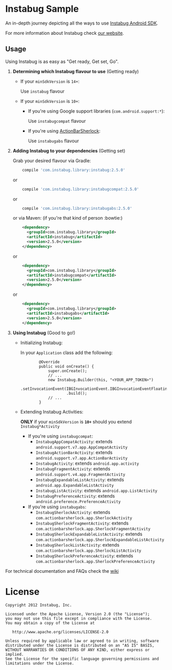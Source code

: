 Instabug Sample
========

An in-depth journey depicting all the ways to use [Instabug Android SDK][1].

For more information about Instabug check [our website][2].

Usage
--------
Using Instabug is as easy as "Get ready, Get set, Go".

1. <b>Determining which Instabug flavour to use</b> (Getting ready)
    * If your `minSdkVersion` is `14+`:
    
        Use `instabug` flavour
    
    * If your `minSdkVersion` is `10+`:
    
        * If you're using Google support libraries (`com.android.support:*`):
    
            Use `instabugcompat` flavour
        
        * If you're using [ActionBarSherlock](https://github.com/JakeWharton/ActionBarSherlock):
    
            Use `instabugabs` flavour

1. <b>Adding Instabug to your dependencies</b> (Getting set)

    Grab your desired flavour via Gradle:
    ```groovy
        compile 'com.instabug.library:instabug:2.5.0'
    ```
    or
    ```groovy
        compile 'com.instabug.library:instabugcompat:2.5.0'
    ```
    or
    ```groovy
        compile 'com.instabug.library:instabugabs:2.5.0'
    ```
    or via Maven: (if you're that kind of person :bowtie:)
    ```xml
        <dependency>
          <groupId>com.instabug.library</groupId>
          <artifactId>instabug</artifactId>
          <version>2.5.0</version>
        </dependency>
    ```
    or 
    ```xml
        <dependency>
          <groupId>com.instabug.library</groupId>
          <artifactId>instabugcompat</artifactId>
          <version>2.5.0</version>
        </dependency>
    ```
    or
    ```xml
        <dependency>
          <groupId>com.instabug.library</groupId>
          <artifactId>instabugabs</artifactId>
          <version>2.5.0</version>
        </dependency>
    ```

1. <b>Using Instabug</b> (Good to go!)
    
    * Initializing Instabug:
        
        In your `Application` class add the following:
        ```
                @Override
                public void onCreate() {
                    super.onCreate();
                    // ...
                    new Instabug.Builder(this, "<YOUR_APP_TOKEN>")
                            .setInvocationEvent(IBGInvocationEvent.IBGInvocationEventFloatingButton)
                            .build();
                    // ...
                }
        ```
    * Extending Instabug Activities:
        
        **ONLY** if your `minSdkVersion` is **`10+`** should you extend `Instabug*Activity`
        * If you're using `instabugcompat`:
            * `InstabugAppCompatActivity`: extends `android.support.v7.app.AppCompatActivity`
            * `InstabugActionBarActivity`: extends `android.support.v7.app.ActionBarActivity`
            * `InstabugActivity`: extends `android.app.activity`
            * `InstabugFragmentActivity`: extends `android.support.v4.app.FragmentActivity`
            * `InstabugExpandableListActivity`: extends `android.app.ExpandableListActivity`
            * `InstabugListActivity`: extends `android.app.ListActivity`
            * `InstabugPreferenceActivity`: extends `android.preference.PreferenceActivity`
        * If you're using `instabugabs`:
            * `InstabugSherlockActivity`: extends `com.actionbarsherlock.app.SherlockActivity`
            * `InstabugSherlockFragmentActivity`: extends `com.actionbarsherlock.app.SherlockFragmentActivity`
            * `InstabugSherlockExpandableListActivity`: extends `com.actionbarsherlock.app.SherlockExpandableListActivity`
            * `InstabugSherlockListActivity`: extends `com.actionbarsherlock.app.SherlockListActivity`
            * `InstabugSherlockPreferenceActivity`: extends `com.actionbarsherlock.app.SherlockPreferenceActivity`
    
For technical documentation and FAQs check the [wiki][wiki]

License
=======

    Copyright 2012 Instabug, Inc.

    Licensed under the Apache License, Version 2.0 (the "License");
    you may not use this file except in compliance with the License.
    You may obtain a copy of the License at

       http://www.apache.org/licenses/LICENSE-2.0

    Unless required by applicable law or agreed to in writing, software
    distributed under the License is distributed on an "AS IS" BASIS,
    WITHOUT WARRANTIES OR CONDITIONS OF ANY KIND, either express or implied.
    See the License for the specific language governing permissions and
    limitations under the License.


 [1]: https://instabug.com/sdk-integration#android
 [2]: https://instabug.com/
 [wiki]: https://github.com/Instabug/android-sample/wiki
